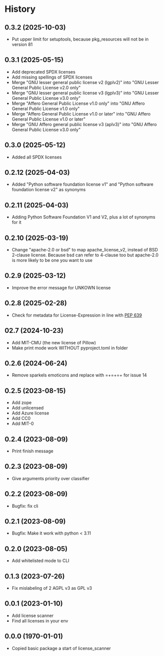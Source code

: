 # History

## 0.3.2 (2025-10-03)

- Put upper limit for setuptools, because pkg_resources will not be in version 81

## 0.3.1 (2025-05-15)

- Add deprecated SPDX licenses
- Add missing spellings of SPDX licenses
- Merge "GNU lesser general public license v2 (lgplv2)" into "GNU Lesser General Public License v2.0 only"
- Merge "GNU lesser general public license v3 (lgplv3)" into "GNU Lesser General Public License v3.0 only"
- Merge "Affero General Public License v1.0 only" into "GNU Affero General Public License v1.0 only"
- Merge "Affero General Public License v1.0 or later" into "GNU Affero General Public License v1.0 or later"
- Merge "GNU Affero general public license v3 (aplv3)" into "GNU Affero General Public License v3.0 only"

## 0.3.0 (2025-05-12)

- Added all SPDX licenses

## 0.2.12 (2025-04-03)

- Added "Python software foundation license v1" and "Python software foundation license v2" as synonyms

## 0.2.11 (2025-04-03)

- Adding Python Software Foundation V1 and V2, plus a lot of synonyms for it

## 0.2.10 (2025-03-19)

- Change "apache-2.0 or bsd" to map apache_license_v2, instead of BSD 2-clause license. Because bsd can refer to 4-clause too but apache-2.0 is more likely to be one you want to use

## 0.2.9 (2025-03-12)

- Improve the error message for UNKOWN license

## 0.2.8 (2025-02-28)

- Check for metadata for License-Expression in line with [PEP 639](https://peps.python.org/pep-0639/)

## 02.7 (2024-10-23)

- Add MIT-CMU (the new license of Pillow)
- Make print mode work WITHOUT pyproject.toml in folder

## 0.2.6 (2024-06-24)

- Remove sparkels emoticons and replace with =+=+=+ for issue 14

## 0.2.5 (2023-08-15)

- Add zope
- Add unlicensed
- Add Azure license
- Add CC0
- Add MIT-0

## 0.2.4 (2023-08-09)

- Print finish message

## 0.2.3 (2023-08-09)

- Give arguments priority over classifier
  
## 0.2.2 (2023-08-09)

- Bugfix: fix cli
  
## 0.2.1 (2023-08-09)

- Bugfix: Make it work with python < 3.11

## 0.2.0 (2023-08-05)

- Add whitelisted mode to CLI

## 0.1.3 (2023-07-26)

- Fix mislabeling of 2 AGPL v3 as GPL v3

## 0.0.1 (2023-01-10)

- Add license scanner
- Find all licenses in your env

## 0.0.0 (1970-01-01)

- Copied basic package a start of license_scanner
